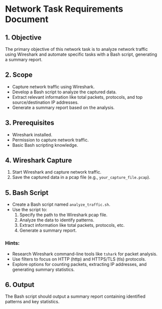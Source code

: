 # Network Task Requirements Document

## 1. Objective
The primary objective of this network task is to analyze network traffic using Wireshark and automate specific tasks with a Bash script, generating a summary report.

## 2. Scope
- Capture network traffic using Wireshark.
- Develop a Bash script to analyze the captured data.
- Extract relevant information like total packets, protocols, and top source/destination IP addresses.
- Generate a summary report based on the analysis.





## 3. Prerequisites
- Wireshark installed.
- Permission to capture network traffic.
- Basic Bash scripting knowledge.

## 4. Wireshark Capture
1. Start Wireshark and capture network traffic.
2. Save the captured data in a pcap file (e.g., `your_capture_file.pcap`).

## 5. Bash Script
- Create a Bash script named `analyze_traffic.sh`.
- Use the script to:
  1. Specify the path to the Wireshark pcap file.
  2. Analyze the data to identify patterns.
  3. Extract information like total packets, protocols, etc.
  4. Generate a summary report.

### Hints:
- Research Wireshark command-line tools like `tshark` for packet analysis.
- Use filters to focus on HTTP (http) and HTTPS/TLS (tls) protocols.
- Explore options for counting packets, extracting IP addresses, and generating summary statistics.

## 6. Output
The Bash script should output a summary report containing identified patterns and key statistics.
